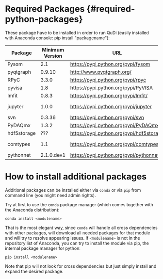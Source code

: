 # Required Packages  {#required-python-packages}


These package have to be installed in order to run QuDi (easily installed with Anaconda console: pip install "packagename"):

| Package  | Minimum Version | URL  | Needed by |
| ------------- | ---------- | ------------------------------------------- | ----------- |
| Fysom         | 2.1        | https://pypi.python.org/pypi/fysom          | all         |
| pyqtgraph     | 0.9.10     | http://www.pyqtgraph.org/                   | all         |
| RPyC          | 3.3.0      | https://pypi.python.org/pypi/rpyc           | all         |
| pyvisa        | 1.8        | https://pypi.python.org/pypi/PyVISA         | Lots        |
| lmfit         | 0.8.3      | https://pypi.python.org/pypi/lmfit/         | Lots        |
| jupyter       | 1.0.0      | https://pypi.python.org/pypi/jupyter        | Manager gui, Notebook features|
| svn           | 0.3.36     | https://pypi.python.org/pypi/svn            | Manager GUI |
| PyDAQmx       | 1.3.2      | https://pypi.python.org/pypi/PyDAQmx        | NI card     |
| hdf5storage   | ???        | https://pypi.python.org/pypi/hdf5storage    | awg70k      |
| comtypes      | 1.1        | https://pypi.python.org/pypi/comtypes       | winspec_spectrometer (hardware) |
| pythonnet     | 2.1.0.dev1 | https://pypi.python.org/pypi/pythonnet      | lightfield_spectrometer |

# How to install additional packages

Additional packages can be installed either via `conda` or via `pip` from command line (you might need admin rights).

Try at first to use the `conda` package manager (which comes together with the
Anaconda distribution):

    conda install <modulename>

That is the most elegant way, since `conda` will handle all cross dependencies
with other packages, will download all needed packages for that module and will
try to resolve appearing issues. If `<modulename>` is not in the repository list
of Anaconda, you can try to install the module via pip, the internal package
manager for python:

    pip install <modulename>

Note that pip will not look for cross dependencies but just simply install and
expand the desired package.

